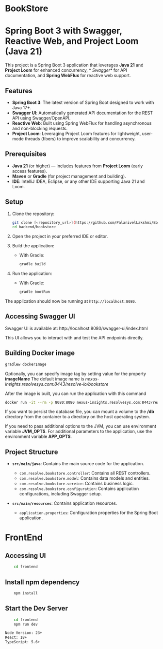 # BookStore

# Spring Boot 3 with Swagger, Reactive Web, and Project Loom (Java 21)

This project is a Spring Boot 3 application that leverages **Java 21** and **Project Loom** for enhanced concurrency, *
*Swagger** for API documentation, and **Spring WebFlux** for reactive web support.

## Features

- **Spring Boot 3**: The latest version of Spring Boot designed to work with Java 17+.
- **Swagger UI**: Automatically generated API documentation for the REST API using Swagger/OpenAPI.
- **Reactive Web**: Built using Spring WebFlux for handling asynchronous and non-blocking requests.
- **Project Loom**: Leveraging Project Loom features for lightweight, user-mode threads (fibers) to improve scalability
  and concurrency.

## Prerequisites

- **Java 21** (or higher) — includes features from **Project Loom** (early access features).
- **Maven** or **Gradle** (for project management and building).
- **IDE**: IntelliJ IDEA, Eclipse, or any other IDE supporting Java 21 and Loom.

## Setup

1. Clone the repository:

    ```bash
    git clone [<repository_url>](https://github.com/PalanivelLakshmi/BookStore.git)
    cd backend/bookstore
    ```

2. Open the project in your preferred IDE or editor.

3. Build the application:

    - With Gradle:

        ```bash
        gradle build
        ```

4. Run the application:

    - With Gradle:

        ```bash
        gradle bootRun
        ```

The application should now be running at `http://localhost:8080`.

## Accessing Swagger UI

Swagger UI is available at:
http://localhost:8080/swagger-ui/index.html

This UI allows you to interact with and test the API endpoints directly.

## Building Docker image

```bash
gradlew dockerImage
```

Optionally, you can specify image tag by setting value for the property **imageName**
The default image name is _nexus-insights.resolvesys.com:8443/resolve-io/bookstore_

After the image is built, you can run the application with this command

```bash
docker run -it --rm -p 8080:8080 nexus-insights.resolvesys.com:8443/resolve-io/bookstore:0.0.1
```

If you want to persist the database file, you can mount a volume to the **/db** directory from the container to a
directory on the host operating system.

If you need to pass additional options to the JVM, you can use environment variable **JVM_OPTS**.
For additional parameters to the application, use the environment variable **APP_OPTS**.

## Project Structure

- **`src/main/java`**: Contains the main source code for the application.
    - `com.resolve.bookstore.controller`: Contains all REST controllers.
    - `com.resolve.bookstore.model`: Contains data models and entities.
    - `com.resolve.bookstore.service`: Contains business logic.
    - `com.resolve.bookstore.configuration`: Contains application configurations, including Swagger setup.

- **`src/main/resources`**: Contains application resources.
    - `application.properties`: Configuration properties for the Spring Boot application.

# FrontEnd

## Accessing UI

```bash
    cd frontend
```

## Install npm dependency

```bash
    npm install
```

## Start the Dev Server

```bash
    cd frontend
    npm run dev
```

```bash
Node Version: 23+
React: 18+
TypeScript: 5.6+
```
